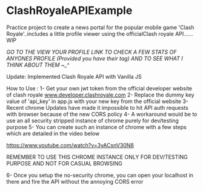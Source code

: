 # ClashRoyaleAPIExample
Practice project to create a news portal for the popular mobile game 'Clash Royale'..includes a little profile viewer using the officialClash royale API...... WIP

*GO TO THE VIEW YOUR PROFILE LINK TO CHECK A FEW STATS OF ANYONES PROFILE (Provided you have their tag) AND TO SEE WHAT I THINK ABOUT THEM ~_^*

Update: 
Implemented Clash Royale API with Vanilla JS

How to Use : 
1- Get your own jwt token from the official developer website of clash royale www.developer.clashroyale.com
2- Replace the dummy key value of 'api_key' in app.js with your new key from the official website
3- Recent chrome Updates have made it impossible to hit API auth requests with browser because of the new CORS policy
4- A workaround would be to use an all security stripped instance of chrome purely for dev/testing purpose
5- You can create such an instance of chrome with a few steps which are detailed in the video below

https://www.youtube.com/watch?v=3yACsnV30N8

REMEMBER TO USE THIS CHROME INSTANCE ONLY FOR DEV/TESTING PURPOSE AND NOT FOR CASUAL BROWSING

6- Once you setup the no-security chrome, you can open your localhost in there and fire the API without the annoying CORS error
